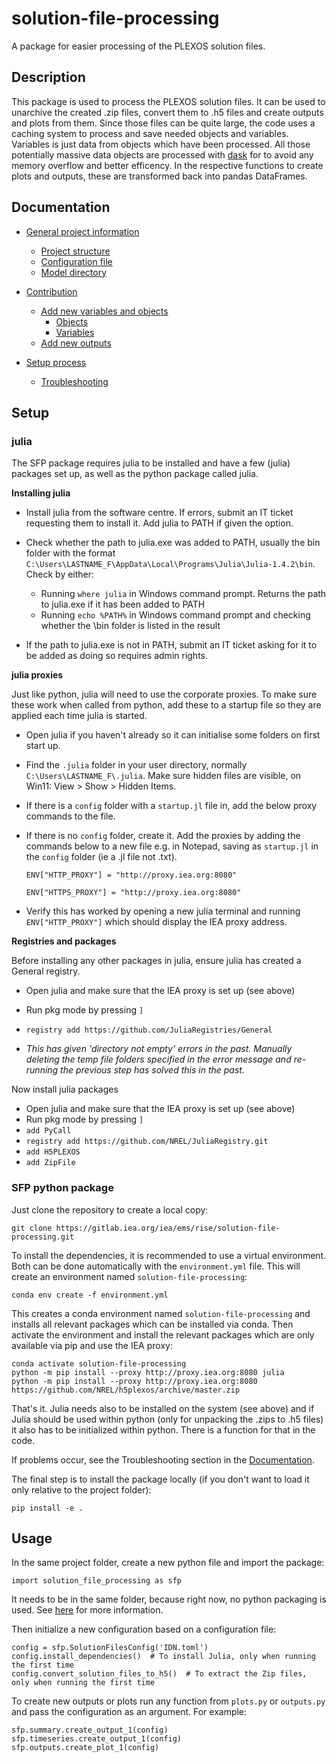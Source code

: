 # solution-file-processing
A package for easier processing of the PLEXOS solution files.

## Description
This package is used to process the PLEXOS solution files. It can be used to unarchive the created .zip files, convert them to .h5 files and create outputs and plots from them. Since those files can be quite large, the code uses a caching system to process and save needed objects and variables. Variables is just data from objects which have been processed. All those potentially massive data objects are processed with [dask](https://www.dask.org/) for to avoid any memory overflow and better efficency. In the respective functions to create plots and outputs, these are transformed back into pandas DataFrames. 

## Documentation
- [General project information](docs/Documentation.md#general-project-information)
   - [Project structure](docs/Documentation.md#project-structure)
   - [Configuration file](docs/Documentation.md#configuration-file)
   - [Model directory](docs/Documentation.md#model-directory)

- [Contribution](docs/Documentation.md#contribution)
   - [Add new variables and objects](docs/Documentation.md#add-new-variables-and-objects)
      - [Objects](docs/Documentation.md#objects)
      - [Variables](docs/Documentation.md#variables)
   - [Add new outputs](docs/Documentation.md#add-new-outputs)
   
- [Setup process](docs/Documentation.md#setup-process)
   - [Troubleshooting](docs/Documentation.md#troubleshooting)

## Setup
### julia
The SFP package requires julia to be installed and have a few (julia) packages set up, as well as the python package called julia.

**Installing julia**
- Install julia from the software centre. If errors, submit an IT ticket requesting them to install it. Add julia to PATH if given the option. 
- Check whether the path to julia.exe was added to PATH, usually the bin folder with the format `C:\Users\LASTNAME_F\AppData\Local\Programs\Julia\Julia-1.4.2\bin`. Check by either:

    - Running `where julia` in Windows command prompt. Returns the path to julia.exe if it has been added to PATH
    - Running `echo %PATH%` in Windows command prompt and checking whether the \bin folder is listed in the result
- If the path to julia.exe is not in PATH, submit an IT ticket asking for it to be added as doing so requires admin rights.

**julia proxies**

Just like python, julia will need to use the corporate proxies. To make sure these work when called from python, add these to a startup file so they are applied each time julia is started. 
- Open julia if you haven't already so it can initialise some folders on first start up.
- Find the `.julia` folder in your user directory, normally `C:\Users\LASTNAME_F\.julia`. Make sure hidden files are visible, on Win11: View > Show > Hidden Items.
- If there is a `config` folder with a `startup.jl` file in, add the below proxy commands to the file. 
- If there is no `config` folder, create it. Add the proxies by adding the commands below to a new file e.g. in Notepad, saving as `startup.jl` in the `config` folder (ie a .jl file not .txt). 

    `ENV["HTTP_PROXY"] = "http://proxy.iea.org:8080"`

    `ENV["HTTPS_PROXY"] = "http://proxy.iea.org:8080"`

- Verify this has worked by opening a new julia terminal and running `ENV["HTTP_PROXY"]` which should display the IEA proxy address. 

**Registries and packages**

Before installing any other packages in julia, ensure julia has created a General registry. 
- Open julia and make sure that the IEA proxy is set up (see above)
- Run pkg mode by pressing `]`
- `registry add https://github.com/JuliaRegistries/General`

- _This has given 'directory not empty' errors in the past. Manually deleting the temp file folders specified in the  error message and re-running the previous step has solved this in the past._

Now install julia packages
- Open julia and make sure that the IEA proxy is set up (see above)
- Run pkg mode by pressing `]`
- `add PyCall`
- `registry add https://github.com/NREL/JuliaRegistry.git`
- `add H5PLEXOS`
- `add ZipFile`


### SFP python package
Just clone the repository to create a local copy:

    git clone https://gitlab.iea.org/iea/ems/rise/solution-file-processing.git

To install the dependencies, it is recommended to use a virtual environment. Both can be done automatically with the `environment.yml` file. This will create an environment named `solution-file-processing`:

    conda env create -f environment.yml

This creates a conda environment named `solution-file-processing` and installs all relevant packages which can be installed via conda. Then activate the environment and install the relevant packages which are only available via pip and use the IEA proxy:

    conda activate solution-file-processing
    python -m pip install --proxy http://proxy.iea.org:8080 julia
    python -m pip install --proxy http://proxy.iea.org:8080 https://github.com/NREL/h5plexos/archive/master.zip

That's it. Julia needs also to be installed on the system (see above) and if Julia should be used within python (only for unpacking the .zips to .h5 files) it also has to be initialized within python. There is a function for that in the code.

If problems occur, see the Troubleshooting section in the [Documentation](docs/Documentation.md).

The final step is to install the package locally (if you don't want to load it only relative to the project folder): 

    pip install -e .

## Usage
In the same project folder, create a new python file and import the package:

    import solution_file_processing as sfp

It needs to be in the same folder, because right now, no python packaging is used. See [here](https://github.com/rise-iea/knowledge-database/blob/main/Python-Packaging.md) for more information.

Then initialize a new configuration based on a configuration file:
    
    config = sfp.SolutionFilesConfig('IDN.toml')
    config.install_dependencies()  # To install Julia, only when running the first time
    config.convert_solution_files_to_h5()  # To extract the Zip files, only when running the first time

To create new outputs or plots run any function from `plots.py` or `outputs.py` and pass the configuration as an argument. For example:
    
    sfp.summary.create_output_1(config)
    sfp.timeseries.create_output_1(config)
    sfp.outputs.create_plot_1(config)
